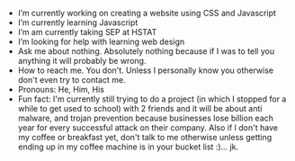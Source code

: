 - I’m currently working on creating a website using CSS and Javascript
- I’m currently learning Javascript
- I’m am currently taking SEP at HSTAT
- I’m looking for help with learning web design
- Ask me about nothing. Absolutely nothing because if I was to tell you anything it will probably be wrong.
- How to reach me. You don't. Unless I personally know you otherwise don't even try to contact me.
- Pronouns: He, Him, His
- Fun fact: I'm currently still trying to do a project (in which I stopped for a while to get used to school) with 2 friends and it will be about anti malware, and trojan prevention because businesses lose billion each year for every successful attack on their company. Also if I don't have my coffee or breakfast yet, don't talk to me otherwise unless getting ending up in my coffee machine is in your bucket list :)... jk.


